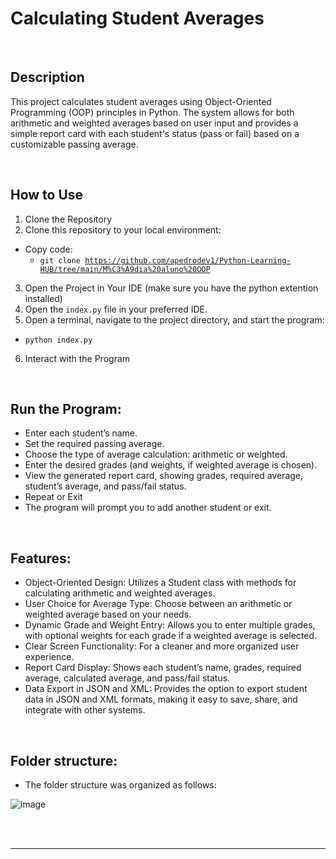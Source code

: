 # Calculating Student Averages

<br>

## Description
This project calculates student averages using Object-Oriented Programming (OOP) principles in Python. The system allows for both arithmetic and weighted averages based on user input and provides a simple report card with each student's status (pass or fail) based on a customizable passing average.

<br>

## How to Use

1. Clone the Repository
2. Clone this repository to your local environment:
   
- Copy code:
  - <code>git clone <https://github.com/apedrodev1/Python-Learning-HUB/tree/main/M%C3%A9dia%20aluno%20OOP></code>

3. Open the Project in Your IDE
 (make sure you have the python extention installed)  
4. Open the `index.py` file in your preferred IDE.
5. Open a terminal, navigate to the project directory, and start the program:

- <code>python index.py</code>

6. Interact with the Program

<br>

## Run the Program:

- Enter each student’s name.
- Set the required passing average.
- Choose the type of average calculation: arithmetic or weighted.
- Enter the desired grades (and weights, if weighted average is chosen).
- View the generated report card, showing grades, required average, student’s average, and pass/fail status.
- Repeat or Exit
- The program will prompt you to add another student or exit.

<br>

## Features:

- Object-Oriented Design: Utilizes a Student class with methods for calculating arithmetic and weighted averages.
- User Choice for Average Type: Choose between an arithmetic or weighted average based on your needs.
- Dynamic Grade and Weight Entry: Allows you to enter multiple grades, with optional weights for each grade if a weighted average is selected.
- Clear Screen Functionality: For a cleaner and more organized user experience.
- Report Card Display: Shows each student’s name, grades, required average, calculated average, and pass/fail status.
- Data Export in JSON and XML: Provides the option to export student data in JSON and XML formats, making it easy to save, share, and integrate with other systems.

<br>

## Folder structure:

- The folder structure was organized as follows:

![image](https://github.com/user-attachments/assets/6e380cbb-c447-4e9d-ac91-4d678e3c2879)

</br>
<div style="text-align:center;">

</br>

---
